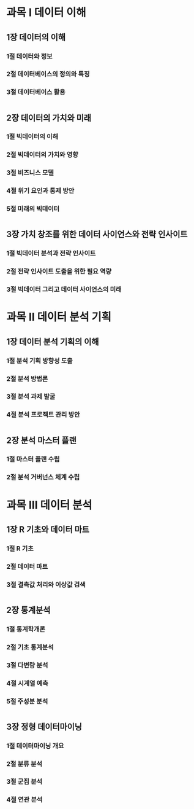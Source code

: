# 과목 Ⅰ 데이터 이해  
## 1장 데이터의 이해  
### 1절 데이터와 정보  
### 2절 데이터베이스의 정의와 특징  
### 3절 데이터베이스 활용  
#
## 2장 데이터의 가치와 미래  
### 1절 빅데이터의 이해  
### 2절 빅데이터의 가치와 영향  
### 3절 비즈니스 모델  
### 4절 위기 요인과 통제 방안  
### 5절 미래의 빅데이터  
#
## 3장 가치 창조를 위한 데이터 사이언스와 전략 인사이트  
### 1절 빅데이터 분석과 전략 인사이트  
### 2절 전략 인사이트 도출을 위한 필요 역량  
### 3절 빅데이터 그리고 데이터 사이언스의 미래  
#
# 과목 Ⅱ 데이터 분석 기획  
## 1장 데이터 분석 기획의 이해  
### 1절 분석 기획 방향성 도출  
### 2절 분석 방법론  
### 3절 분석 과제 발굴  
### 4절 분석 프로젝트 관리 방안  
#
## 2장  분석 마스터 플랜  
### 1절 마스터 플랜 수립
### 2절 분석 거버넌스 체계 수립  
#
# 과목 Ⅲ 데이터 분석  
## 1장 R 기초와 데이터 마트  
### 1절 R 기초  
### 2절 데이터 마트  
### 3절 결측값 처리와 이상값 검색  
#
## 2장 통계분석  
### 1절 통계학개론  
### 2절 기초 통계분석  
### 3절 다변량 분석  
### 4절 시계열 예측  
### 5절 주성분 분석  
#
## 3장 정형 데이터마이닝  
### 1절 데이터마이닝 개요  
### 2절 분류 분석  
### 3절 군집 분석  
### 4절 연관 분석  
#
